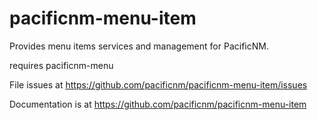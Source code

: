 # pacificnm-menu-item

Provides menu items services and management for PacificNM.

requires pacificnm-menu

File issues at https://github.com/pacificnm/pacificnm-menu-item/issues

Documentation is at https://github.com/pacificnm/pacificnm-menu-item
